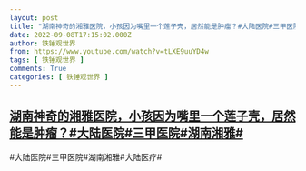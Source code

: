 ```yaml
---
layout: post
title: "湖南神奇的湘雅医院，小孩因为嘴里一个莲子壳，居然能是肿瘤？#大陆医院#三甲医院#湖南湘雅#"
date: 2022-09-08T17:15:02.000Z
author: 铁锤观世界
from: https://www.youtube.com/watch?v=tLXE9uuYD4w
tags: [ 铁锤观世界 ]
comments: True
categories: [ 铁锤观世界 ]
---
```

<!--1662657302000-->
[湖南神奇的湘雅医院，小孩因为嘴里一个莲子壳，居然能是肿瘤？#大陆医院#三甲医院#湖南湘雅#](https://www.youtube.com/watch?v=tLXE9uuYD4w)
------

<div>
#大陆医院#三甲医院#湖南湘雅#大陆医疗#
</div>
